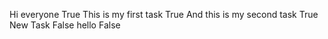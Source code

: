 Hi everyone True
This is my first task True
And this is my second task True
New Task False
hello False
